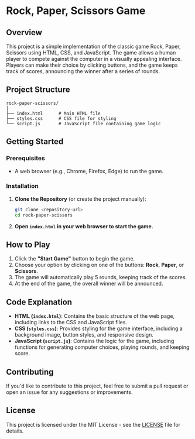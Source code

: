 
# Rock, Paper, Scissors Game

## Overview

This project is a simple implementation of the classic game Rock, Paper, Scissors using HTML, CSS, and JavaScript. The game allows a human player to compete against the computer in a visually appealing interface. Players can make their choice by clicking buttons, and the game keeps track of scores, announcing the winner after a series of rounds.

## Project Structure

```
rock-paper-scissors/
│
├── index.html      # Main HTML file
├── styles.css      # CSS file for styling
└── script.js       # JavaScript file containing game logic
```

## Getting Started

### Prerequisites

- A web browser (e.g., Chrome, Firefox, Edge) to run the game.

### Installation

1. **Clone the Repository** (or create the project manually):
   ```bash
   git clone <repository-url>
   cd rock-paper-scissors
   ```

2. **Open `index.html` in your web browser to start the game.**

## How to Play

1. Click the **"Start Game"** button to begin the game.
2. Choose your option by clicking on one of the buttons: **Rock**, **Paper**, or **Scissors**.
3. The game will automatically play 5 rounds, keeping track of the scores.
4. At the end of the game, the overall winner will be announced.

## Code Explanation

- **HTML (`index.html`)**: Contains the basic structure of the web page, including links to the CSS and JavaScript files.
- **CSS (`styles.css`)**: Provides styling for the game interface, including a background image, button styles, and responsive design.
- **JavaScript (`script.js`)**: Contains the logic for the game, including functions for generating computer choices, playing rounds, and keeping score.

## Contributing

If you'd like to contribute to this project, feel free to submit a pull request or open an issue for any suggestions or improvements.

## License

This project is licensed under the MIT License - see the [LICENSE](LICENSE) file for details.
